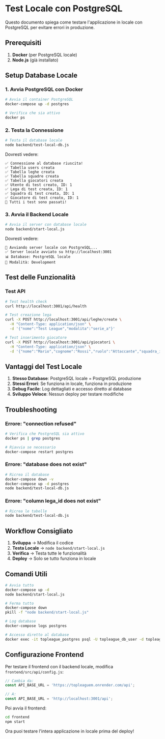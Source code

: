 # Test Locale con PostgreSQL

Questo documento spiega come testare l'applicazione in locale con PostgreSQL per evitare errori in produzione.

## Prerequisiti

1. **Docker** (per PostgreSQL locale)
2. **Node.js** (già installato)

## Setup Database Locale

### 1. Avvia PostgreSQL con Docker

```bash
# Avvia il container PostgreSQL
docker-compose up -d postgres

# Verifica che sia attivo
docker ps
```

### 2. Testa la Connessione

```bash
# Testa il database locale
node backend/test-local-db.js
```

Dovresti vedere:
```
✅ Connessione al database riuscita!
✅ Tabella users creata
✅ Tabella leghe creata
✅ Tabella squadre creata
✅ Tabella giocatori creata
✅ Utente di test creato, ID: 1
✅ Lega di test creata, ID: 1
✅ Squadra di test creata, ID: 1
✅ Giocatore di test creato, ID: 1
🎉 Tutti i test sono passati!
```

### 3. Avvia il Backend Locale

```bash
# Avvia il server con database locale
node backend/start-local.js
```

Dovresti vedere:
```
🚀 Avviando server locale con PostgreSQL...
✅ Server locale avviato su http://localhost:3001
📊 Database: PostgreSQL locale
🔧 Modalità: Development
```

## Test delle Funzionalità

### Test API

```bash
# Test health check
curl http://localhost:3001/api/health

# Test creazione lega
curl -X POST http://localhost:3001/api/leghe/create \
  -H "Content-Type: application/json" \
  -d '{"nome":"Test League","modalita":"serie_a"}'

# Test inserimento giocatore
curl -X POST http://localhost:3001/api/giocatori \
  -H "Content-Type: application/json" \
  -d '{"nome":"Mario","cognome":"Rossi","ruolo":"Attaccante","squadra_id":1}'
```

## Vantaggi del Test Locale

1. **Stesso Database**: PostgreSQL locale = PostgreSQL produzione
2. **Stessi Errori**: Se funziona in locale, funziona in produzione
3. **Debug Facile**: Log dettagliati e accesso diretto al database
4. **Sviluppo Veloce**: Nessun deploy per testare modifiche

## Troubleshooting

### Errore: "connection refused"
```bash
# Verifica che PostgreSQL sia attivo
docker ps | grep postgres

# Riavvia se necessario
docker-compose restart postgres
```

### Errore: "database does not exist"
```bash
# Ricrea il database
docker-compose down -v
docker-compose up -d postgres
node backend/test-local-db.js
```

### Errore: "column lega_id does not exist"
```bash
# Ricrea le tabelle
node backend/test-local-db.js
```

## Workflow Consigliato

1. **Sviluppa** → Modifica il codice
2. **Testa Locale** → `node backend/start-local.js`
3. **Verifica** → Testa tutte le funzionalità
4. **Deploy** → Solo se tutto funziona in locale

## Comandi Utili

```bash
# Avvia tutto
docker-compose up -d
node backend/start-local.js

# Ferma tutto
docker-compose down
pkill -f "node backend/start-local.js"

# Log database
docker-compose logs postgres

# Accesso diretto al database
docker exec -it topleague_postgres psql -U topleague_db_user -d topleague_db
```

## Configurazione Frontend

Per testare il frontend con il backend locale, modifica `frontend/src/api/config.js`:

```javascript
// Cambia da:
const API_BASE_URL = 'https://topleaguem.onrender.com/api';

// A:
const API_BASE_URL = 'http://localhost:3001/api';
```

Poi avvia il frontend:
```bash
cd frontend
npm start
```

Ora puoi testare l'intera applicazione in locale prima del deploy! 